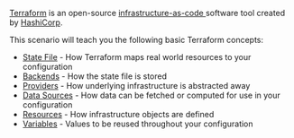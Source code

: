 [Terraform](https://terraform.io/) is an open-source
[infrastructure-as-code ](https://en.wikipedia.org/wiki/Infrastructure_as_code)
software tool created by [HashiCorp](https://hashicorp.com/).

This scenario will teach you the following basic Terraform concepts:

* [State File](https://terraform.io/language/state) - How Terraform maps real world resources to your configuration
* [Backends](https://terraform.io/language/settings/backends) - How the state file is stored
* [Providers](https://terraform.io/language/providers/configuration) - How underlying infrastructure is abstracted away
* [Data Sources](https://terraform.io/language/data-sources) - How data can be fetched or computed for use in your configuration
* [Resources](https://terraform.io/language/resources) - How infrastructure objects are defined
* [Variables](https://terraform.io/language/values) - Values to be reused throughout your configuration

